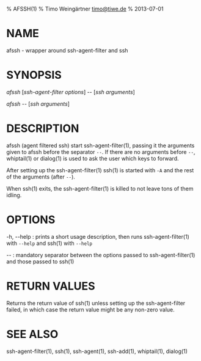 % AFSSH(1)
% Timo Weingärtner <timo@tiwe.de>
% 2013-07-01

# NAME

afssh - wrapper around ssh-agent-filter and ssh

# SYNOPSIS

*afssh* [*ssh-agent-filter options*] -- [*ssh arguments*]

*afssh* -- [*ssh arguments*]

# DESCRIPTION

afssh (agent filtered ssh) start ssh-agent-filter(1), passing it the arguments given to afssh before the separator `--`.
If there are no arguments before `--`, whiptail(1) or dialog(1) is used to ask the user which keys to forward.

After setting up the ssh-agent-filter(1) ssh(1) is started with `-A` and the rest of the arguments (after `--`).

When ssh(1) exits, the ssh-agent-filter(1) is killed to not leave tons of them idling.

# OPTIONS

-h, \--help
:   prints a short usage description, then runs ssh-agent-filter(1) with `--help` and ssh(1) with `--help`

\--
:   mandatory separator between the options passed to ssh-agent-filter(1) and those passed to ssh(1)

# RETURN VALUES

Returns the return value of ssh(1) unless setting up the ssh-agent-filter failed, in which case the return value might be any non-zero value.

# SEE ALSO

ssh-agent-filter(1), ssh(1), ssh-agent(1), ssh-add(1), whiptail(1), dialog(1)
